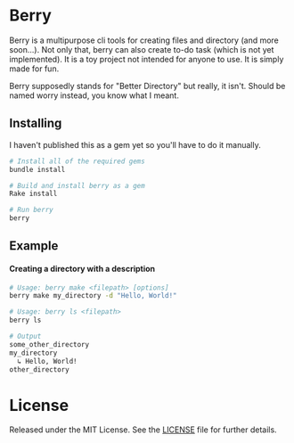 # Berry

Berry is a multipurpose cli tools for creating files and directory (and more soon...). Not only that, berry can also create to-do task (which is not yet implemented). It is a toy project not intended for anyone to use. It is simply made for fun.

Berry supposedly stands for "Better Directory" but really, it isn't. Should be named worry instead, you know what I meant.

## Installing

I haven't published this as a gem yet so you'll have to do it manually.

```bash
# Install all of the required gems 
bundle install

# Build and install berry as a gem
Rake install

# Run berry
berry
```

## Example

#### Creating a directory with a description

```bash
# Usage: berry make <filepath> [options]
berry make my_directory -d "Hello, World!"

# Usage: berry ls <filepath>
berry ls

# Output
some_other_directory
my_directory
  ↳ Hello, World!
other_directory
```

# License

Released under the MIT License.  See the [LICENSE][] file for further details.

[license]: LICENSE